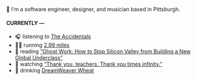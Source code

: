 👋 I'm a software engineer, designer, and musician based in Pittsburgh.

#### CURRENTLY —

* 🎧 listening to [The Accidentals](https://www.last.fm/music/The+Accidentals/_/Mangrove)
* 🏃‍♂️ running [2.99 miles](https://www.strava.com/activities/3925479118)
* 📘 reading [“Ghost Work: How to Stop Silicon Valley from Building a New Global Underclass”](https://www.goodreads.com/book/show/41963432-ghost-work)
* 🍿 watching [“Thank you, teachers. Thank you times infinity.”](https://youtu.be/GqmLCMiUrdo)
* 🍺 drinking [DreamWeaver Wheat](https://untappd.com/user/namoscato/checkin/927891203)
